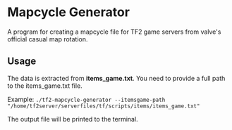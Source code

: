 # Mapcycle Generator

A program for creating a mapcycle file for TF2 game servers from valve's official casual map rotation.

## Usage

The data is extracted from **items_game.txt**. You need to provide a full path to the items_game.txt file.

Example: `./tf2-mapcycle-generator --itemsgame-path "/home/tf2server/serverfiles/tf/scripts/items/items_game.txt"`

The output file will be printed to the terminal.

